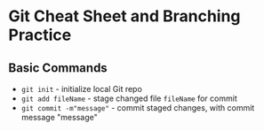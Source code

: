# Git Cheat Sheet and Branching Practice

## Basic Commands
* `git init` - initialize local Git repo
* `git add fileName` - stage changed file `fileName`
for commit
* `git commit -m"message"` - commit staged changes, with commit message "message"